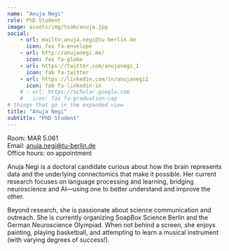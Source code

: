 ```yaml
---
name: "Anuja Negi"
role: PhD Student
image: assets/img/team/anuja.jpg
social:
    - url: mailto:anuja.negi@tu-berlin.de
      icon: fas fa-envelope
    - url: http://anujanegi.me/
      icon: fas fa-globe
    - url: https://twitter.com/anujanegi_1
      icon: fab fa-twitter
    - url: https://linkedin.com/in/anujanegi1
      icon: fab fa-linkedin-in
    # - url: https://scholar.google.com
    #   icon: fas fa-graduation-cap
# things that go in the expanded view
title: "Anuja Negi"
subtitle: "PhD Student"
---
```

Room: MAR 5.061 <br>
Email: anuja.negi@tu-berlin.de <br>
Office hours: on appointment <br>

<!-- <p style="text-align: left"> -->
Anuja Negi is a doctoral candidate curious about how the brain represents data and the underlying connectomics that make it possible. Her current research focuses on language processing and learning, bridging neuroscience and AI—using one to better understand and improve the other.

Beyond research, she is passionate about science communication and outreach. She is currently organizing SoapBox Science Berlin and the German Neuroscience Olympiad. When not behind a screen, she enjoys painting, playing basketball, and attempting to learn a musical instrument (with varying degrees of success!).
